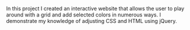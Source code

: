 In this project I created an interactive website that allows the user to play around with a grid and add selected colors in numerous ways. I demonstrate my knowledge of adjusting CSS and HTML using jQuery.
